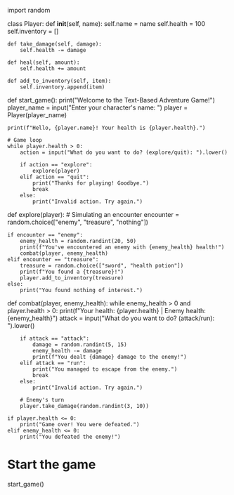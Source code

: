 import random

class Player:
    def __init__(self, name):
        self.name = name
        self.health = 100
        self.inventory = []

    def take_damage(self, damage):
        self.health -= damage

    def heal(self, amount):
        self.health += amount

    def add_to_inventory(self, item):
        self.inventory.append(item)

def start_game():
    print("Welcome to the Text-Based Adventure Game!")
    player_name = input("Enter your character's name: ")
    player = Player(player_name)

    print(f"Hello, {player.name}! Your health is {player.health}.")

    # Game loop
    while player.health > 0:
        action = input("What do you want to do? (explore/quit): ").lower()

        if action == "explore":
            explore(player)
        elif action == "quit":
            print("Thanks for playing! Goodbye.")
            break
        else:
            print("Invalid action. Try again.")

def explore(player):
    # Simulating an encounter
    encounter = random.choice(["enemy", "treasure", "nothing"])

    if encounter == "enemy":
        enemy_health = random.randint(20, 50)
        print(f"You've encountered an enemy with {enemy_health} health!")
        combat(player, enemy_health)
    elif encounter == "treasure":
        treasure = random.choice(["sword", "health potion"])
        print(f"You found a {treasure}!")
        player.add_to_inventory(treasure)
    else:
        print("You found nothing of interest.")

def combat(player, enemy_health):
    while enemy_health > 0 and player.health > 0:
        print(f"Your health: {player.health} | Enemy health: {enemy_health}")
        attack = input("What do you want to do? (attack/run): ").lower()

        if attack == "attack":
            damage = random.randint(5, 15)
            enemy_health -= damage
            print(f"You dealt {damage} damage to the enemy!")
        elif attack == "run":
            print("You managed to escape from the enemy.")
            break
        else:
            print("Invalid action. Try again.")

        # Enemy's turn
        player.take_damage(random.randint(3, 10))
    
    if player.health <= 0:
        print("Game over! You were defeated.")
    elif enemy_health <= 0:
        print("You defeated the enemy!")

# Start the game
start_game()
